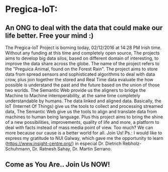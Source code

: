 # Pregica-IoT: 
## An ONG to deal with the data that could make our life better. Free your mind :)
The Pregica-IoT Project is borning today, 02/12/2016 at 14:28 PM Irish time. Without any funding at this time and completely open source, The projects aims to develop big data silos, based on different domain of interesting, to improve the data share across the globe. The name of the project refers to the "Preguica Animal, found on the Forest Rain".  The project aims to store data from spread sensors and sophisticated algorithms to deal with data crow, plus join together the stored and Real Time data evaluate the how possible is understand the past and the future based on the union of those two worlds.  The Semantic Web provide us the aligners to bridge the Machine to Machine interoperability, at the same time completely understandable by humans. The data linked and aligned data. Basically, the IoT (Internet Of Things) give us the tools to collect and processing streamed data, The Semantic Web give us the tools to align and translate data from machines to human being language.    Plus this project aims to bring the shine of a new possibilities, improvements, quality of life and more, a platform to deal with facts instead of mass media point of view. Too much? We can more because our cause is a better world for all. Join Us!  Ps.: I would like to express my gratitude to NUI Galway, which gave me the opportunity to learn (https://www.insight-centre.org/) in especial Dr. Dietrich Rebholz-Schuhmann, Dr. Ratnesh Sahay, Dr. Martin Serrano.
## Come as You Are.. Join Us NOW!


